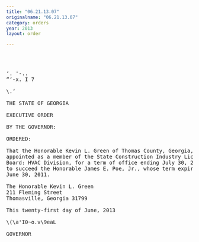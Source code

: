 ```yaml
---
title: "06.21.13.07"
originalname: "06.21.13.07"
category: orders
year: 2013
layout: order

---
```

<pre>
  
   

‘. '-..
“‘-x. I 7

\.‘

THE STATE OF GEORGIA

EXECUTIVE ORDER

BY THE GOVERNOR:

ORDERED:

That the Honorable Kevin L. Green of Thomas County, Georgia, is
appointed as a member of the State Construction Industry Licensing
Board: HVAC Division, for a term of office ending July 30, 2015,
to succeed the Honorable James E. Poe, Jr., whose term expired
June 30, 2011.

The Honorable Kevin L. Green
211 Fleming Street
Thomasville, Georgia 31799

This twenty-first day of June, 2013

\(\a'I0~o.v\9eaL

GOVERNOR

</pre>
